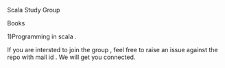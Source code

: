 Scala Study Group

Books

1)Programming in scala .

If you are intersted to join the group , feel free to raise an issue against the repo with mail id . We will get you connected.

